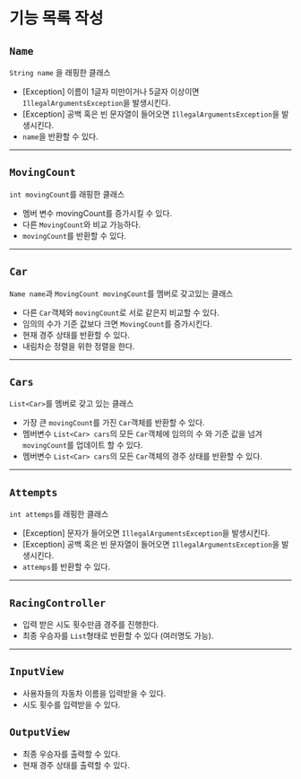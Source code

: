 # 기능 목록 작성

## `Name`

`String name` 을 래핑한 클래스

- [Exception] 이름이 1글자 미만이거나 5글자 이상이면 `IllegalArgumentsException`을 발생시킨다.
- [Exception] 공백 혹은 빈 문자열이 들어오면 `IllegalArgumentsException`을 발생시킨다.
- `name`을 반환할 수 있다.

---

## `MovingCount`

`int movingCount`를 래핑한 클래스

- 멤버 변수 movingCount를 증가시킬 수 있다.
- 다른 `MovingCount`와 비교 가능하다.
- `movingCount`를 반환할 수 있다.

---

## `Car`

`Name name`과 `MovingCount movingCount`를 멤버로 갖고있는 클래스

- 다른 `Car`객체와 `movingCount`로 서로 같은지 비교할 수 있다.
- 임의의 수가 기준 값보다 크면 `MovingCount`를 증가시킨다.
- 현재 경주 상태를 반환할 수 있다.
- 내림차순 정렬을 위한 정렬을 한다.

---

## `Cars`

`List<Car>`를 멤버로 갖고 있는 클래스

- 가장 큰 `movingCount`를 가진 `Car`객체를 반환할 수 있다.
- 멤버변수 `List<Car> cars`의 모든 `Car`객체에 임의의 수 와 기준 값을 넘겨 `movingCount`를 업데이트 할 수 있다.
- 멤버변수 `List<Car> cars`의 모든 `Car`객체의 경주 상태를 반환할 수 있다.

---

## `Attempts`

`int attemps`를 래핑한 클래스

- [Exception] 문자가 들어오면 `IllegalArgumentsException`을 발생시킨다.
- [Exception] 공백 혹은 빈 문자열이 들어오면 `IllegalArgumentsException`을 발생시킨다.
- `attemps`를 반환할 수 있다.

---

## `RacingController`

- 입력 받은 시도 횟수만큼 경주를 진행한다.
- 최종 우승자를 `List`형태로 반환할 수 있다 (여러명도 가능).

---

## `InputView`

- 사용자들의 자동차 이름을 입력받을 수 있다.
- 시도 횟수를 입력받을 수 있다.

## `OutputView`

- 최종 우승자를 출력할 수 있다.
- 현재 경주 상태를 출력할 수 있다.
